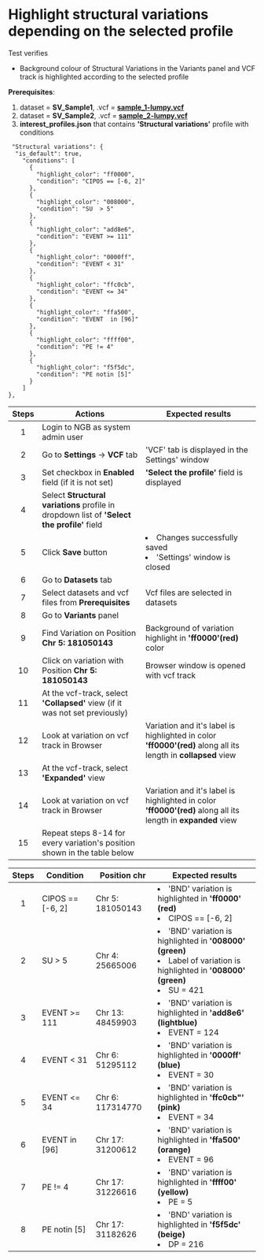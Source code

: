 # Highlight structural variations depending on the selected profile 

Test verifies
 - Background colour of Structural Variations in the Variants panel and VCF track is highlighted according to the selected profile

**Prerequisites**:

1. dataset = **SV_Sample1**, .vcf = **[sample_1-lumpy.vcf](https://ngb-oss-builds.s3.amazonaws.com/public/data/demo/ngb_demo_data/sample_1-lumpy.vcf.gz)**
2. dataset = **SV_Sample2**, .vcf = **[sample_2-lumpy.vcf](https://ngb-oss-builds.s3.amazonaws.com/public/data/demo/ngb_demo_data/sample_2-lumpy.vcf.gz)**
3. **interest_profiles.json** that contains **'Structural variations'** profile with conditions
```
 "Structural variations": {
  "is_default": true,
    "conditions": [
      {
        "highlight_color": "ff0000",
        "condition": "CIPOS == [-6, 2]"
      },
      {
        "highlight_color": "008000",
        "condition": "SU  > 5"
      },
      {
        "highlight_color": "add8e6",
        "condition": "EVENT >= 111"
      },
      {
        "highlight_color": "0000ff",
        "condition": "EVENT < 31"
      },
      {
        "highlight_color": "ffc0cb",
        "condition": "EVENT <= 34"
      },
      {
        "highlight_color": "ffa500",
        "condition": "EVENT  in [96]"
      },
      {
        "highlight_color": "ffff00",
        "condition": "PE != 4"
      },
      {
        "highlight_color": "f5f5dc",
        "condition": "PE notin [5]"
      }
    ]
},
```

| Steps | Actions | Expected results |
| :---: | --- | --- |
| 1 | Login to NGB as system admin user | |
| 2 | Go to  **Settings** -> **VCF** tab | 'VCF' tab is displayed in the Settings' window|
| 3 | Set checkbox in **Enabled** field (if it is not set)| **'Select the profile'** field is displayed |
| 4 | Select **Structural variations** profile in dropdown list of **'Select the profile'** field|
| 5 | Click **Save** button | <li> Changes successfully saved <li> 'Settings' window is closed | 
| 6 | Go to **Datasets** tab | 
| 7 | Select datasets and vcf files from **Prerequisites** | Vcf files are selected in datasets | 
| 8 | Go to **Variants** panel | |
| 9 | Find Variation on Position **Chr 5: 181050143**| Background of variation highlight in **'ff0000'(red)** color |
| 10| Click on variation with Position **Chr 5: 181050143** |Browser window is opened with vcf track|
| 11| At the vcf-track, select **'Collapsed'** view (if it was not set previously)||
| 12| Look at variation on vcf track in Browser| Variation and it's label is highlighted in color  **'ff0000'(red)** along all its length in **collapsed** view
| 13| At the vcf-track, select **'Expanded'** view| 
| 14| Look at variation on vcf track in Browser| Variation and it's label is highlighted in color  **'ff0000'(red)** along all its length in **expanded** view
| 15| Repeat steps 8-14 for every variation's position shown in the table below |
 

| Steps | Condition | Position chr| Expected results |
| :---: | --- | --- | --- | 
| 1 | CIPOS == [-6, 2] | Chr 5: 181050143| <li> 'BND' variation is highlighted in **'ff0000' (red)**  <li> CIPOS == [-6, 2] | 
| 2 | SU  > 5 |Chr 4: 25665006| <li> 'BND' variation is highlighted in  **'008000' (green)** <li>Label of variation is highlighted in  **'008000' (green)** <li> SU = 421 |
| 3 | EVENT >= 111 |Chr 13: 48459903 | <li> 'BND' variation is highlighted in **'add8e6' (lightblue)** <li> EVENT = 124|
| 4 | EVENT < 31 | Chr 6: 51295112 | <li> 'BND' variation is highlighted in **'0000ff' (blue)** <li>  EVENT = 30
| 5 | EVENT <= 34|Chr 6: 117314770 | <li> 'BND' variation is highlighted in **'ffc0cb"' (pink)** <li> EVENT = 34|
| 6 | EVENT  in [96]| Chr 17: 31200612 | <li> 'BND' variation is highlighted in **'ffa500' (orange)** <li> EVENT = 96 
| 7 | PE != 4 |Chr 17: 31226616| <li>'BND' variation is highlighted in **'ffff00' (yellow)** <li> PE = 5
| 8 | PE notin [5] | Chr 17: 31182626 | <li> 'BND' variation is highlighted in **'f5f5dc' (beige)** <li> DP = 216|